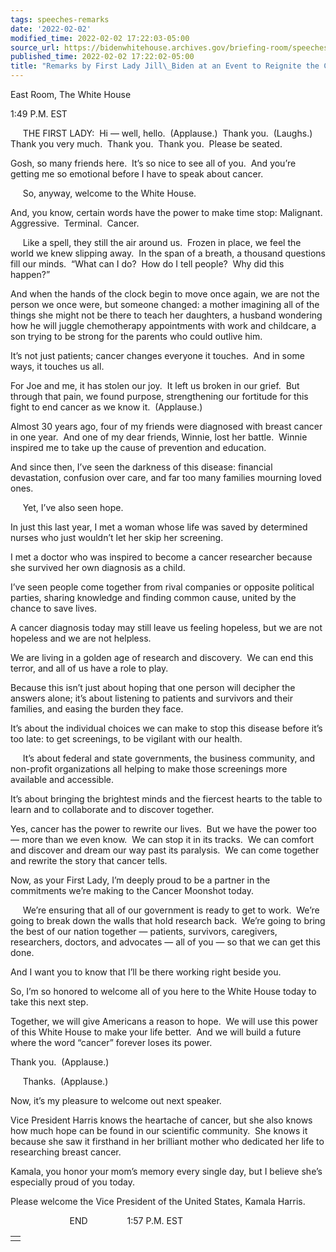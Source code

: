 ```yaml
---
tags: speeches-remarks
date: '2022-02-02'
modified_time: 2022-02-02 17:22:03-05:00
source_url: https://bidenwhitehouse.archives.gov/briefing-room/speeches-remarks/2022/02/02/remarks-by-first-lady-jill-biden-at-an-event-to-reignite-the-cancer-moonshot/
published_time: 2022-02-02 17:22:02-05:00
title: "Remarks by First Lady Jill\_Biden at an Event to Reignite the Cancer\_Moonshot"
---
```

 
East Room, The White House 

1:49 P.M. EST

     THE FIRST LADY:  Hi — well, hello.  (Applause.)  Thank you. 
(Laughs.)  Thank you very much.  Thank you.  Thank you.  Please be
seated.

Gosh, so many friends here.  It’s so nice to see all of you.  And you’re
getting me so emotional before I have to speak about cancer.   
  
     So, anyway, welcome to the White House.

And, you know, certain words have the power to make time stop:
Malignant.  Aggressive.  Terminal.  Cancer.   
  
     Like a spell, they still the air around us.  Frozen in place, we
feel the world we knew slipping away.  In the span of a breath, a
thousand questions fill our minds.  “What can I do?  How do I tell
people?  Why did this happen?”

And when the hands of the clock begin to move once again, we are not the
person we once were, but someone changed: a mother imagining all of the
things she might not be there to teach her daughters, a husband
wondering how he will juggle chemotherapy appointments with work and
childcare, a son trying to be strong for the parents who could outlive
him.

It’s not just patients; cancer changes everyone it touches.  And in some
ways, it touches us all.

For Joe and me, it has stolen our joy.  It left us broken in our grief. 
But through that pain, we found purpose, strengthening our fortitude for
this fight to end cancer as we know it.  (Applause.) 

Almost 30 years ago, four of my friends were diagnosed with breast
cancer in one year.  And one of my dear friends, Winnie, lost her
battle.  Winnie inspired me to take up the cause of prevention and
education. 

And since then, I’ve seen the darkness of this disease: financial
devastation, confusion over care, and far too many families mourning
loved ones.   
  
     Yet, I’ve also seen hope.

In just this last year, I met a woman whose life was saved by determined
nurses who just wouldn’t let her skip her screening. 

I met a doctor who was inspired to become a cancer researcher because
she survived her own diagnosis as a child.

I’ve seen people come together from rival companies or opposite
political parties, sharing knowledge and finding common cause, united by
the chance to save lives.

A cancer diagnosis today may still leave us feeling hopeless, but we are
not hopeless and we are not helpless.

We are living in a golden age of research and discovery.  We can end
this terror, and all of us have a role to play.

Because this isn’t just about hoping that one person will decipher the
answers alone; it’s about listening to patients and survivors and their
families, and easing the burden they face.

It’s about the individual choices we can make to stop this disease
before it’s too late: to get screenings, to be vigilant with our
health.   
  
     It’s about federal and state governments, the business community,
and non-profit organizations all helping to make those screenings more
available and accessible. 

It’s about bringing the brightest minds and the fiercest hearts to the
table to learn and to collaborate and to discover together.

Yes, cancer has the power to rewrite our lives.  But we have the power
too — more than we even know.  We can stop it in its tracks.  We can
comfort and discover and dream our way past its paralysis.  We can come
together and rewrite the story that cancer tells.

Now, as your First Lady, I’m deeply proud to be a partner in the
commitments we’re making to the Cancer Moonshot today.   
  
     We’re ensuring that all of our government is ready to get to work. 
We’re going to break down the walls that hold research back.  We’re
going to bring the best of our nation together — patients, survivors,
caregivers, researchers, doctors, and advocates — all of you — so that
we can get this done.

And I want you to know that I’ll be there working right beside you.

So, I’m so honored to welcome all of you here to the White House today
to take this next step.

Together, we will give Americans a reason to hope.  We will use this
power of this White House to make your life better.  And we will build a
future where the word “cancer” forever loses its power.

Thank you.  (Applause.)  
  
     Thanks.  (Applause.) 

Now, it’s my pleasure to welcome out next speaker.

Vice President Harris knows the heartache of cancer, but she also knows
how much hope can be found in our scientific community.  She knows it
because she saw it firsthand in her brilliant mother who dedicated her
life to researching breast cancer.

Kamala, you honor your mom’s memory every single day, but I believe
she’s especially proud of you today.

Please welcome the Vice President of the United States, Kamala Harris.

                        END                1:57 P.M. EST

<table>
<tbody>
<tr class="odd">
<td class="has-text-align-left" data-align="left"></td>
</tr>
</tbody>
</table>
